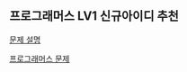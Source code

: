 프로그래머스 LV1 신규아이디 추천
---------
[문제 설명](https://you88.tistory.com/5)

[프로그래머스 문제](https://programmers.co.kr/learn/courses/30/lessons/72410)
